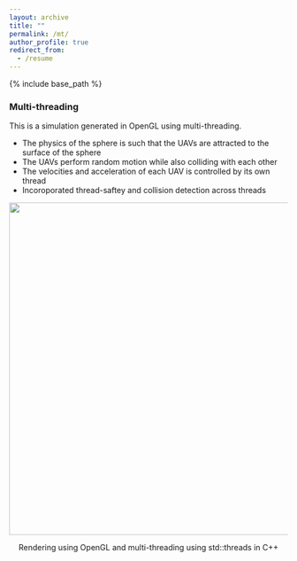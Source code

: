 ```yaml
---
layout: archive
title: ""
permalink: /mt/
author_profile: true
redirect_from:
  - /resume
---
```


{% include base_path %}
### Multi-threading
This is a simulation generated in OpenGL using multi-threading.
- The physics of the sphere is such that the UAVs are attracted to the surface of the sphere
- The UAVs perform random motion while also colliding with each other
- The velocities and acceleration of each UAV is controlled by its own thread
- Incoroporated thread-saftey and collision detection across threads

<p align="middle">
  <img src="http://m-a-c-e.github.io/website/files/buzzy.gif" width="900" height="600"/>
  <figcaption align="middle"> Rendering using OpenGL and multi-threading using std::threads in C++ </figcaption>
</p>
